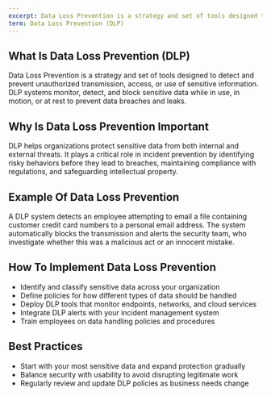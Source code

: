 ```yaml
---
excerpt: Data Loss Prevention is a strategy and set of tools designed to detect and prevent unauthorized transmission, access, or use of sensitive information.
term: Data Loss Prevention (DLP)
---
```

## What Is Data Loss Prevention (DLP)

Data Loss Prevention is a strategy and set of tools designed to detect and prevent unauthorized transmission, access, or use of sensitive information. DLP systems monitor, detect, and block sensitive data while in use, in motion, or at rest to prevent data breaches and leaks.

## Why Is Data Loss Prevention Important

DLP helps organizations protect sensitive data from both internal and external threats. It plays a critical role in incident prevention by identifying risky behaviors before they lead to breaches, maintaining compliance with regulations, and safeguarding intellectual property.

## Example Of Data Loss Prevention

A DLP system detects an employee attempting to email a file containing customer credit card numbers to a personal email address. The system automatically blocks the transmission and alerts the security team, who investigate whether this was a malicious act or an innocent mistake.

## How To Implement Data Loss Prevention

- Identify and classify sensitive data across your organization
- Define policies for how different types of data should be handled
- Deploy DLP tools that monitor endpoints, networks, and cloud services
- Integrate DLP alerts with your incident management system
- Train employees on data handling policies and procedures

## Best Practices

- Start with your most sensitive data and expand protection gradually
- Balance security with usability to avoid disrupting legitimate work
- Regularly review and update DLP policies as business needs change